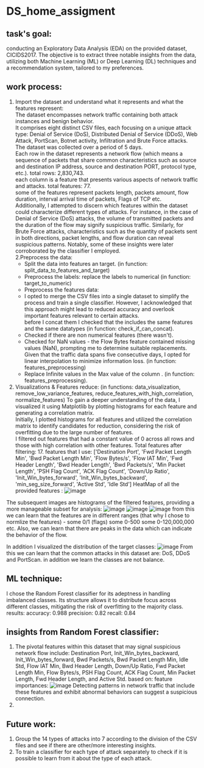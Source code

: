 # DS_home_assigment
## task's goal:
conducting an Exploratory Data Analysis (EDA) on the provided dataset, CICIDS2017. The objective is to extract three notable insights from the data, utilizing both Machine Learning (ML) or Deep Learning (DL) techniques and a recommendation system, tailored to my preferences.

## work process:
1. Import the dataset and understand what it represents and what the features represent:<br>
The dataset encompasses network traffic containing both attack instances and benign behavior.<br> It comprises eight distinct CSV files, each focusing on a unique attack type: Denial of Service (DoS), Distributed Denial of Service (DDoS), Web Attack, PortScan, Botnet activity, Infiltration and Brute Force attacks. The dataset was collected over a period of 5 days.<br>
Each row in the dataset represents a network flow (which means a sequence of packets that share common characteristics such as source and destination IP address, source and destination PORT, protocol type, etc.). total rows:  2,830,743.<br>
each column is a feature that presents various aspects of network traffic and attacks. total features: 77.<br>
some of the features represent packets length, packets amount, flow duration, interval arrival time of packets, Flags of TCP etc.<br>
Additionally, I attempted to discern which features within the dataset could characterize different types of attacks. For instance, in the case of Denial of Service (DoS) attacks, the volume of transmitted packets and the duration of the flow may signify suspicious traffic. Similarly, for Brute Force attacks, characteristics such as the quantity of packets sent in both directions, packet lengths, and flow duration can reveal suspicious patterns. Notably, some of these insights were later corroborated by the classifier I employed.<br>
2.Preprocess the data:<br>
   * Split the data into features an target. (in function: split_data_to_features_and_target)
   * Preprocess the labels: replace the labels to numerical (in function: target_to_numeric)
   * Preprocess the features data:
   * I opted to merge the CSV files into a single dataset to simplify the process and train a single classifier. However, I acknowledged that this approach might lead to reduced accuracy and overlook important features relevant to certain attacks.<br> before I concat them I checked that the includes the same features and the same datatypes (in function: check_if_can_concat).
   * Checked if there are non numerical features (there wasn't).
   * Checked for NaN values - the Flow Bytes feature contained missing values (NaN), prompting me to determine suitable replacements. Given that the traffic data spans five consecutive days, I opted for linear interpolation to minimize information loss. (in function: features_preprocessing)
   * Replace Infinite values in the Max value of the column . (in function: features_preprocessing).
3. Visualizations & Features reduce: (in functions: data_visualization, remove_low_variance_features, reduce_features_with_high_correlation, normalize_features)
   To gain a deeper understanding of the data, I visualized it using Matplotlib by plotting histograms for each feature and generating a correlation matrix.<br> Initially, I plotted histograms for all features and utilized the correlation matrix to identify candidates for reduction, considering the risk of overfitting due to the large number of features.<br> I filtered out features that had a constant value of 0 across all rows and those with high correlation with other features. Total features after filtering: 17.
   features that I use: ['Destination Port', 'Fwd Packet Length Min', 'Bwd Packet Length Min', 'Flow Bytes/s', 'Flow IAT Min', 'Fwd Header Length', 'Bwd Header Length', 'Bwd Packets/s',
   'Min Packet Length', 'PSH Flag Count', 'ACK Flag Count', 'Down/Up Ratio', 'Init_Win_bytes_forward', 'Init_Win_bytes_backward', 'min_seg_size_forward', 'Active Std', 'Idle Std']
HeatMap of all the provided features :
![image](https://github.com/noabu/DS_home_assigment/assets/37350541/288de439-9493-4775-abba-4fa67e6155bb)
   
The subsequent images are histograms of the filtered features, providing a more manageable subset for analysis:
![image](https://github.com/noabu/DS_home_assigment/assets/37350541/4df6565c-2bf1-435f-8eb0-46a952dc3177)
![image](https://github.com/noabu/DS_home_assigment/assets/37350541/cb5b57e5-ac19-4d1e-96a8-f0d22a35ece9)
![image](https://github.com/noabu/DS_home_assigment/assets/37350541/68df9239-0654-4fd3-b130-3cd593dcc099)
from this we can learn that the features are in different ranges (that why I chose to normlize the features) - some 0/1 (flags) some 0-500 some 0-120,000,000 etc. 
Also, we can learn that there are peaks in the data which can indicate the behavior of the flow.

In addition I visualized the distribution of the target classes:
![image](https://github.com/noabu/DS_home_assigment/assets/37350541/e31971d3-ff2b-41e4-8e94-5fa03909b0d3)
From this we can learn that the common attacks in this dataset are: DoS, DDoS and PortScan. in addition we learn the classes are not balance.

## ML technique:
I chose the Random Forest classifier for its adeptness in handling imbalanced classes. Its structure allows it to distribute focus across different classes, mitigating the risk of overfitting to the majority class. 
results:
accuracy: 0.988
precision: 0.82
recall: 0.84



## insights from Random Forest classifier:
1. The pivotal features within this dataset that may signal suspicious network flow include: Destination Port, Init_Win_bytes_backward, Init_Win_bytes_forward, Bwd Packets/s, Bwd Packet Length Min, Idle Std, Flow IAT Min, Bwd Header Length, Down/Up Ratio, Fwd Packet Length Min, Flow Bytes/s, PSH Flag Count, ACK Flag Count, Min Packet Length, Fwd Header Length, and Active Std.
   based on:
feature importances:
![image](https://github.com/noabu/DS_home_assigment/assets/37350541/dceba4ba-e209-4ba2-ad93-6a72cc40edff)
Detecting patterns in network traffic that include these features and exhibit abnormal behaviors can suggest a suspicious connection.
3. 

## Future work:
1. Group the 14 types of attacks into 7 according to the division of the CSV files and see if there are other/more interesting insights.
2. To train a classifier for each type of attack separately to check if it is possible to learn from it about the type of each attack.










